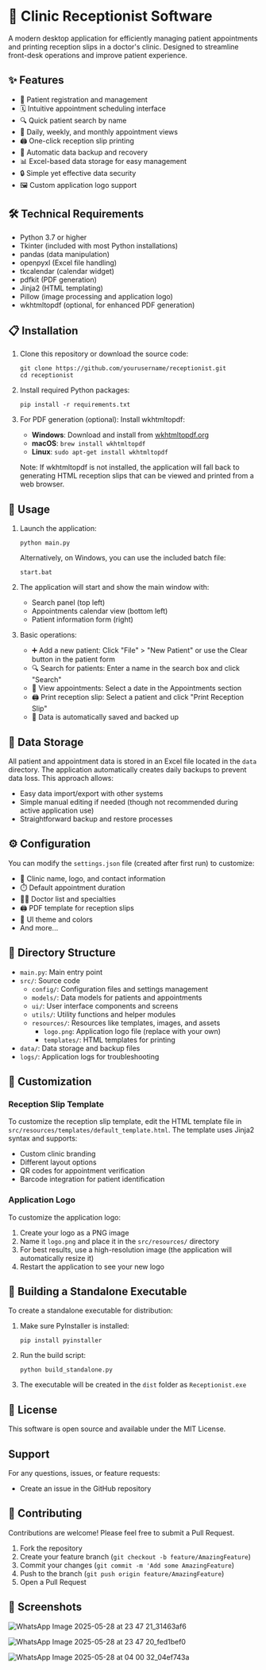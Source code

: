 # 🏥 Clinic Receptionist Software

A modern desktop application for efficiently managing patient appointments and printing reception slips in a doctor's clinic. Designed to streamline front-desk operations and improve patient experience.

## ✨ Features

- 📝 Patient registration and management
- 🗓️ Intuitive appointment scheduling interface
- 🔍 Quick patient search by name
- 📅 Daily, weekly, and monthly appointment views
- 🖨️ One-click reception slip printing
- 💾 Automatic data backup and recovery
- 📊 Excel-based data storage for easy management
- 🔒 Simple yet effective data security
- 🖼️ Custom application logo support

## 🛠️ Technical Requirements

- Python 3.7 or higher
- Tkinter (included with most Python installations)
- pandas (data manipulation)
- openpyxl (Excel file handling)
- tkcalendar (calendar widget)
- pdfkit (PDF generation)
- Jinja2 (HTML templating)
- Pillow (image processing and application logo)
- wkhtmltopdf (optional, for enhanced PDF generation)

## 📋 Installation

1. Clone this repository or download the source code:
   ```
   git clone https://github.com/yourusername/receptionist.git
   cd receptionist
   ```

2. Install required Python packages:
   ```
   pip install -r requirements.txt
   ```

3. For PDF generation (optional):
   Install wkhtmltopdf:
   - **Windows**: Download and install from [wkhtmltopdf.org](https://wkhtmltopdf.org/downloads.html)
   - **macOS**: `brew install wkhtmltopdf`
   - **Linux**: `sudo apt-get install wkhtmltopdf`
   
   Note: If wkhtmltopdf is not installed, the application will fall back to generating HTML reception slips that can be viewed and printed from a web browser.

## 🚀 Usage

1. Launch the application:
   ```
   python main.py
   ```
   
   Alternatively, on Windows, you can use the included batch file:
   ```
   start.bat
   ```

2. The application will start and show the main window with:
   - Search panel (top left)
   - Appointments calendar view (bottom left)
   - Patient information form (right)

3. Basic operations:
   - ➕ Add a new patient: Click "File" > "New Patient" or use the Clear button in the patient form
   - 🔍 Search for patients: Enter a name in the search box and click "Search"
   - 📅 View appointments: Select a date in the Appointments section
   - 🖨️ Print reception slip: Select a patient and click "Print Reception Slip"
   - 💾 Data is automatically saved and backed up

## 💽 Data Storage

All patient and appointment data is stored in an Excel file located in the `data` directory. The application automatically creates daily backups to prevent data loss. This approach allows:

- Easy data import/export with other systems
- Simple manual editing if needed (though not recommended during active application use)
- Straightforward backup and restore processes

## ⚙️ Configuration

You can modify the `settings.json` file (created after first run) to customize:

- 🏢 Clinic name, logo, and contact information
- ⏱️ Default appointment duration
- 👨‍⚕️ Doctor list and specialties
- 🖨️ PDF template for reception slips
- 🌈 UI theme and colors
- And more...

## 📁 Directory Structure

- `main.py`: Main entry point
- `src/`: Source code
  - `config/`: Configuration files and settings management
  - `models/`: Data models for patients and appointments
  - `ui/`: User interface components and screens
  - `utils/`: Utility functions and helper modules
  - `resources/`: Resources like templates, images, and assets
    - `logo.png`: Application logo file (replace with your own)
    - `templates/`: HTML templates for printing
- `data/`: Data storage and backup files
- `logs/`: Application logs for troubleshooting

## 🎨 Customization

### Reception Slip Template
To customize the reception slip template, edit the HTML template file in `src/resources/templates/default_template.html`. The template uses Jinja2 syntax and supports:

- Custom clinic branding
- Different layout options
- QR codes for appointment verification
- Barcode integration for patient identification

### Application Logo
To customize the application logo:

1. Create your logo as a PNG image
2. Name it `logo.png` and place it in the `src/resources/` directory
3. For best results, use a high-resolution image (the application will automatically resize it)
4. Restart the application to see your new logo

## 🔧 Building a Standalone Executable

To create a standalone executable for distribution:

1. Make sure PyInstaller is installed:
   ```
   pip install pyinstaller
   ```

2. Run the build script:
   ```
   python build_standalone.py
   ```

3. The executable will be created in the `dist` folder as `Receptionist.exe`

## 📜 License

This software is open source and available under the MIT License.

## Support

For any questions, issues, or feature requests:
- Create an issue in the GitHub repository
## 🤝 Contributing

Contributions are welcome! Please feel free to submit a Pull Request.

1. Fork the repository
2. Create your feature branch (`git checkout -b feature/AmazingFeature`)
3. Commit your changes (`git commit -m 'Add some AmazingFeature`)
4. Push to the branch (`git push origin feature/AmazingFeature`)
5. Open a Pull Request

## 📸 Screenshots

![WhatsApp Image 2025-05-28 at 23 47 21_31463af6](https://github.com/user-attachments/assets/6ce3b733-9dc7-46b5-a59e-d45d2d4af3bf)

![WhatsApp Image 2025-05-28 at 23 47 20_fed1bef0](https://github.com/user-attachments/assets/e65837c1-da90-476f-8129-0444c5c419e2)

![WhatsApp Image 2025-05-28 at 04 00 32_04ef743a](https://github.com/user-attachments/assets/0da404f1-730c-4c1f-a7a7-57feeebf7136)
